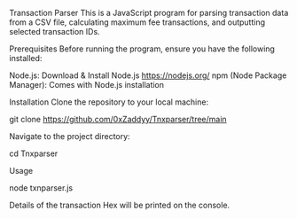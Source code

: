 Transaction Parser
This is a JavaScript program for parsing transaction data from a CSV file, calculating maximum fee transactions, and outputting selected transaction IDs.

Prerequisites
Before running the program, ensure you have the following installed:

Node.js: Download & Install Node.js
https://nodejs.org/
npm (Node Package Manager): Comes with Node.js installation


Installation
Clone the repository to your local machine:


git clone https://github.com/0xZaddyy/Tnxparser/tree/main

Navigate to the project directory:


cd Tnxparser

Usage


node txnparser.js

Details of the transaction Hex will be printed on the console.


